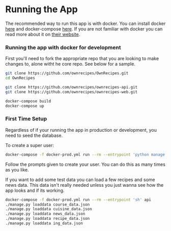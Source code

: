 # Running the App

The recommended way to run this app is with docker. You can install docker [here](https://www.docker.com/community-edition#/download) and docker-compose [here](https://docs.docker.com/compose/install/#prerequisites). If you are not familiar with docker you can read more about it on [their website](https://www.docker.com/what-docker).

### Running the app with docker for development

First you'll need to fork the appropriate repo that you are looking to make changes to, alone witht he core repo. See below for a sample.

```bash
git clone https://github.com/ownrecipes/OwnRecipes.git
cd OwnRecipes

git clone https://github.com/ownrecipes/ownrecipes-api.git
git clone https://github.com/ownrecipes/ownrecipes-web.git

docker-compose build
docker-compose up
```

### First Time Setup

Regardless of if your running the app in production or development, you need to seed the database.

To create a super user:
``` bash
docker-compose -f docker-prod.yml run --rm --entrypoint 'python manage.py createsuperuser' api
```
Follow the prompts given to create your user. You can do this as many times as you like.

If you want to add some test data you can load a few recipes and some news data. This data isn't really needed unless you just wanna see how the app looks and if its working.
```bash
docker-compose -f docker-prod.yml run --rm --entrypoint 'sh' api
./manage.py loaddata course_data.json
./manage.py loaddata cuisine_data.json
./manage.py loaddata news_data.json
./manage.py loaddata recipe_data.json
./manage.py loaddata ing_data.json
```
